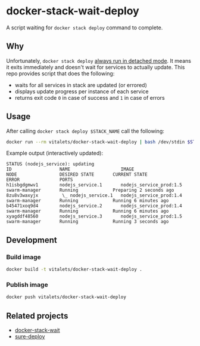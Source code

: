 # docker-stack-wait-deploy
A script waiting for `docker stack deploy` command to complete.

## Why
Unfortunately, `docker stack deploy` [always run in detached mode](https://github.com/docker/cli/issues/373). 
It means it exits immediately and doesn't wait for services to actually update. 
This repo provides script that does the following:

* waits for all services in stack are updated (or errored)
* displays update progress per instance of each service
* returns exit code `0` in case of success and `1` in case of errors

## Usage
After calling `docker stack deploy $STACK_NAME` call the following:
```bash
docker run --rm vitalets/docker-stack-wait-deploy | bash /dev/stdin $STACK_NAME
```
Example output (interactively updated):
```
STATUS (nodejs_service): updating
ID                  NAME                   IMAGE                     NODE                DESIRED STATE       CURRENT STATE             ERROR               PORTS
h1isbgdgmwv1        nodejs_service.1       nodejs_service_prod:1.5   swarm-manager       Running             Preparing 2 seconds ago                       
8zu8v3waxyjx         \_ nodejs_service.1   nodejs_service_prod:1.4   swarm-manager       Running             Running 6 minutes ago                         
b45471xoq9d4        nodejs_service.2       nodejs_service_prod:1.4   swarm-manager       Running             Running 6 minutes ago                         
xyagddf48560        nodejs_service.3       nodejs_service_prod:1.5   swarm-manager       Running             Running 3 seconds ago                         
```

## Development
### Build image
```bash
docker build -t vitalets/docker-stack-wait-deploy .
```

### Publish image
```bash
docker push vitalets/docker-stack-wait-deploy
```

## Related projects
* [docker-stack-wait](https://github.com/sudo-bmitch/docker-stack-wait)
* [sure-deploy](https://github.com/issuu/sure-deploy)

